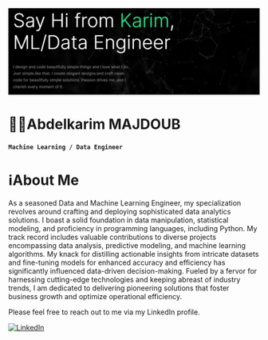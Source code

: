 <!--👋-Banner-->
<center><img alt="Header" src="https://github.com/KarimMAJDOUB/karimmajdoub/blob/main/cover.png"/></center>

# 🧑‍💻Abdelkarim MAJDOUB
**`Machine Learning / Data Engineer`**

# ℹ️About Me
As a seasoned Data and Machine Learning Engineer, my specialization revolves around crafting and deploying sophisticated data analytics solutions. I boast a solid foundation in data manipulation, statistical modeling, and proficiency in programming languages, including Python. My track record includes valuable contributions to diverse projects encompassing data analysis, predictive modeling, and machine learning algorithms. My knack for distilling actionable insights from intricate datasets and fine-tuning models for enhanced accuracy and efficiency has significantly influenced data-driven decision-making. Fueled by a fervor for harnessing cutting-edge technologies and keeping abreast of industry trends, I am dedicated to delivering pioneering solutions that foster business growth and optimize operational efficiency.

Please feel free to reach out to me via my LinkedIn profile.
<p>
<a href="https://www.linkedin.com/in/abdelkarim-majdoub-ab3864110/" target="_blank">
<img alt="LinkedIn" src="https://img.shields.io/badge/linkedin-%230077B5.svg?style=for-the-badge&logo=linkedin&logoColor=white"/>
</a> 
<br>
</p>


